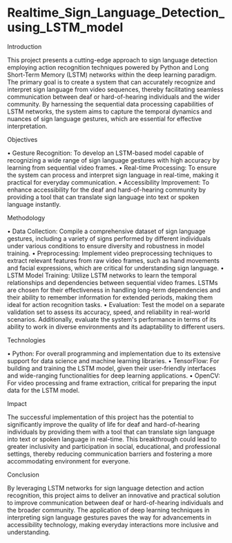 # Realtime_Sign_Language_Detection_using_LSTM_model
Introduction

This project presents a cutting-edge approach to sign language detection employing action recognition techniques powered by Python and Long Short-Term Memory (LSTM) networks within the deep learning paradigm. The primary goal is to create a system that can accurately recognize and interpret sign language from video sequences, thereby facilitating seamless communication between deaf or hard-of-hearing individuals and the wider community. By harnessing the sequential data processing capabilities of LSTM networks, the system aims to capture the temporal dynamics and nuances of sign language gestures, which are essential for effective interpretation.

Objectives

•	Gesture Recognition: To develop an LSTM-based model capable of recognizing a wide range of sign language gestures with high accuracy by learning from sequential video frames.
•	Real-time Processing: To ensure the system can process and interpret sign language in real-time, making it practical for everyday communication.
•	Accessibility Improvement: To enhance accessibility for the deaf and hard-of-hearing community by providing a tool that can translate sign language into text or spoken language instantly.

Methodology

•	Data Collection: Compile a comprehensive dataset of sign language gestures, including a variety of signs performed by different individuals under various conditions to ensure diversity and robustness in model training.
•	Preprocessing: Implement video preprocessing techniques to extract relevant features from raw video frames, such as hand movements and facial expressions, which are critical for understanding sign language.
•	LSTM Model Training: Utilize LSTM networks to learn the temporal relationships and dependencies between sequential video frames. LSTMs are chosen for their effectiveness in handling long-term dependencies and their ability to remember information for extended periods, making them ideal for action recognition tasks.
•	Evaluation: Test the model on a separate validation set to assess its accuracy, speed, and reliability in real-world scenarios. Additionally, evaluate the system's performance in terms of its ability to work in diverse environments and its adaptability to different users.

Technologies

•	Python: For overall programming and implementation due to its extensive support for data science and machine learning libraries.
•	TensorFlow: For building and training the LSTM model, given their user-friendly interfaces and wide-ranging functionalities for deep learning applications.
•	OpenCV: For video processing and frame extraction, critical for preparing the input data for the LSTM model.

Impact

The successful implementation of this project has the potential to significantly improve the quality of life for deaf and hard-of-hearing individuals by providing them with a tool that can translate sign language into text or spoken language in real-time. This breakthrough could lead to greater inclusivity and participation in social, educational, and professional settings, thereby reducing communication barriers and fostering a more accommodating environment for everyone.

Conclusion

By leveraging LSTM networks for sign language detection and action recognition, this project aims to deliver an innovative and practical solution to improve communication between deaf or hard-of-hearing individuals and the broader community. The application of deep learning techniques in interpreting sign language gestures paves the way for advancements in accessibility technology, making everyday interactions more inclusive and understanding.


